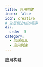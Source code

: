 ```yaml
---
title: 应用构建
index: false
icon: creative
# 这是侧边栏的顺序
dir:
  order: 5
category:
  - 后端指北
  - 应用构建
---
```


应用构建



